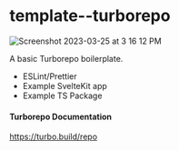 # template--turborepo
![Screenshot 2023-03-25 at 3 16 12 PM](https://user-images.githubusercontent.com/59782726/227744910-be910c36-a565-4822-979b-e1f52f5f1b41.png)

A basic Turborepo boilerplate.
- ESLint/Prettier
- Example SvelteKit app
- Example TS Package

#### Turborepo Documentation
https://turbo.build/repo
